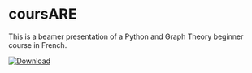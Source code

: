 # coursARE
This is a beamer presentation of a Python and Graph Theory beginner course in French.

<!---

[![Build status](https://img.shields.io/appveyor/ci/orion78fr/coursARE/master.svg?logo=appveyor&label=Build)](https://ci.appveyor.com/project/orion78fr/coursARE)  
[![Download](https://img.shields.io/badge/Download-cours__ARE.pdf-lightgrey.svg)](https://ci.appveyor.com/api/projects/orion78fr/coursARE/artifacts/cours_ARE.pdf)

-->

[![Download](https://img.shields.io/badge/Download-Cours__ARE.pdf-lightgrey.svg)](https://github.com/orion78fr/coursARE/releases/download/v1.0/Cours_ARE.pdf)